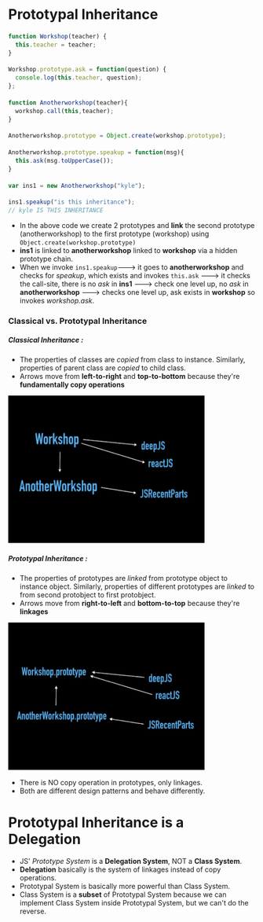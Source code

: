 # Prototypal Inheritance

```javascript
function Workshop(teacher) {
  this.teacher = teacher;
}

Workshop.prototype.ask = function(question) {
  console.log(this.teacher, question);
};

function Anotherworkshop(teacher){
  workshop.call(this,teacher);
}

Anotherworkshop.prototype = Object.create(workshop.prototype);

Anotherworkshop.prototype.speakup = function(msg){
  this.ask(msg.toUpperCase());
}

var ins1 = new Anotherworkshop("kyle");

ins1.speakup("is this inheritance");
// kyle IS THIS INHERITANCE
```

- In the above code we create 2 prototypes and **link** the second prototype (anotherworkshop) to the first prototype (workshop)
using ```Object.create(workshop.prototype)```
- **ins1** is linked to **anotherworkshop** linked to **workshop** via a hidden prototype chain.
- When we invoke ```ins1.speakup```---> it goes to **anotherworkshop** and checks for _speakup_, which exists and invokes ```this.ask``` ---> it checks the call-site, there is no _ask_ in **ins1** ---> check one level up, no _ask_ in **anotherworkshop** ---> checks one level up, ask exists in **workshop** so invokes _workshop.ask_.

### Classical vs. Prototypal Inheritance

##### Classical Inheritance :
- The properties of classes are _copied_ from class to instance. Similarly, properties of parent class are _copied_ to child class.
- Arrows move from **left-to-right** and **top-to-bottom** because they're **fundamentally copy operations**

<img src="classical_inheritance.png" width="400px" height="300px">

##### Prototypal Inheritance :
- The properties of prototypes are _linked_ from prototype object to instance object. Similarly, properties of  different prototypes are _linked_ to from second protobject to first protobject.
- Arrows move from **right-to-left** and **bottom-to-top** because they're **linkages**

<img src="prototypal_inheritance.png" width="400px" height="300px">

- There is NO copy operation in prototypes, only linkages.
- Both are different design patterns and behave differently.

# Prototypal Inheritance is a Delegation

- JS' _Prototype System_ is a **Delegation System**, NOT a **Class System**.
- **Delegation** basically is the system of linkages instead of copy operations.
- Prototypal System is basically more powerful than Class System.
- Class System is a **subset** of Prototypal System because we can implement Class System inside Prototypal System, but we can't do the reverse.



